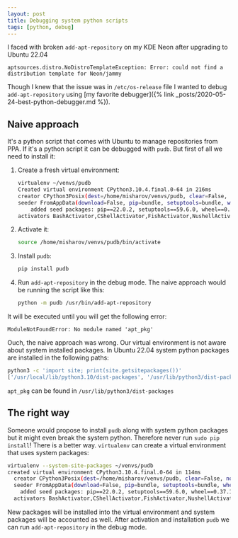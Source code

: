 ```yaml
---
layout: post
title: Debugging system python scripts
tags: [python, debug]
---
```


I faced with broken `add-apt-repository` on my KDE Neon after upgrading to Ubuntu 22.04

```
aptsources.distro.NoDistroTemplateException: Error: could not find a distribution template for Neon/jammy
```

Though I knew that the issue was in `/etc/os-release` file I wanted to debug `add-apt-repository`
using [my favorite debugger]({% link _posts/2020-05-24-best-python-debugger.md %}).

## Naive approach

It's a python script that comes with Ubuntu to manage repositories from PPA. If it's a python script
it can be debugged with `pudb`. But first of all we need to install it:

1. Create a fresh virtual environment:

    ```sh
    virtualenv ~/venvs/pudb
    Created virtual environment CPython3.10.4.final.0-64 in 216ms
    creator CPython3Posix(dest=/home/misharov/venvs/pudb, clear=False, no_vcs_ignore=False, global=False)
    seeder FromAppData(download=False, pip=bundle, setuptools=bundle, wheel=bundle, via=copy, app_data_dir=/home/misharov/.local/share/virtualenv)
        added seed packages: pip==22.0.2, setuptools==59.6.0, wheel==0.37.1
    activators BashActivator,CShellActivator,FishActivator,NushellActivator,PowerShellActivator,PythonActivator
    ```

2. Activate it:

    ```sh
    source /home/misharov/venvs/pudb/bin/activate
    ```

3. Install `pudb`:

    ```sh
    pip install pudb
    ```

4. Run `add-apt-repository` in the debug mode. The naive approach would be running the script like
this:

    ```sh
    python -m pudb /usr/bin/add-apt-repository
    ```

It will be executed until you will get the following error:

```text
ModuleNotFoundError: No module named 'apt_pkg'
```

Ouch, the naive approach was wrong. Our virtual environment is not aware about system installed
packages. In Ubuntu 22.04 system python packages are installed in the following paths:

```sh
python3 -c 'import site; print(site.getsitepackages())'
['/usr/local/lib/python3.10/dist-packages', '/usr/lib/python3/dist-packages', '/usr/lib/python3.10/dist-packages']
```

`apt_pkg` can be found in `/usr/lib/python3/dist-packages`

## The right way

Someone would propose to install `pudb` along with system python packages but it might even break
the system python. Therefore never run `sudo pip install`! There is a better way. `virtualenv`
can create a virtual environment that uses system packages:

```sh
virtualenv --system-site-packages ~/venvs/pudb
created virtual environment CPython3.10.4.final.0-64 in 114ms
  creator CPython3Posix(dest=/home/misharov/venvs/pudb, clear=False, no_vcs_ignore=False, global=True)
  seeder FromAppData(download=False, pip=bundle, setuptools=bundle, wheel=bundle, via=copy, app_data_dir=/home/misharov/.local/share/virtualenv)
    added seed packages: pip==22.0.2, setuptools==59.6.0, wheel==0.37.1
  activators BashActivator,CShellActivator,FishActivator,NushellActivator,PowerShellActivator,PythonActivator
```

New packages will be installed into the virtual environment and system packages will be accounted
as well. After activation and installation `pudb` we can run `add-apt-repository` in the debug mode.
